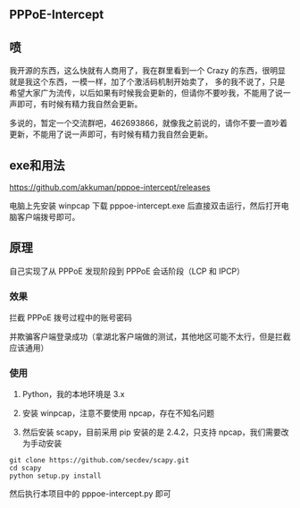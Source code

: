## PPPoE-Intercept

## 喷

我开源的东西，这么快就有人商用了，我在群里看到一个 Crazy 的东西，很明显就是我这个东西，一模一样，加了个激活码机制开始卖了，
多的我不说了，只是希望大家广为流传，以后如果有时候我会更新的，但请你不要吵我，不能用了说一声即可，有时候有精力我自然会更新。

多说的，暂定一个交流群吧，462693866，就像我之前说的，请你不要一直吵着更新，不能用了说一声即可，有时候有精力我自然会更新。

## exe和用法

https://github.com/akkuman/pppoe-intercept/releases


电脑上先安装 winpcap
下载 pppoe-intercept.exe 后直接双击运行，然后打开电脑客户端拨号即可。

## 原理

自己实现了从 PPPoE 发现阶段到 PPPoE 会话阶段（LCP 和 IPCP）

### 效果

拦截 PPPoE 拨号过程中的账号密码

并欺骗客户端登录成功（拿湖北客户端做的测试，其他地区可能不太行，但是拦截应该通用）

### 使用

1. Python，我的本地环境是 3.x

2. 安装 winpcap，注意不要使用 npcap，存在不知名问题

3. 然后安装 scapy，目前采用 pip 安装的是 2.4.2，只支持 npcap，我们需要改为手动安装

```
git clone https://github.com/secdev/scapy.git
cd scapy
python setup.py install
```

然后执行本项目中的 pppoe-intercept.py 即可